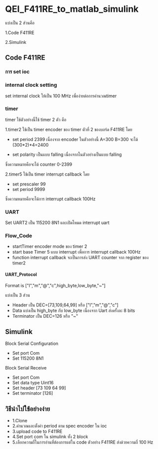 # QEI_F411RE_to_matlab_simulink

แบ่งเป็น 2 ส่วนคือ

1.Code F411RE

2.Simulink

## Code F411RE
### การ set ioc  

### internal clock setting
set internal clock ให้เป็น 100 MHz เพื่อง่ายต่อการคำนวณtimer

### timer 
timer ใช้ตัวอย่างนี้ใช้ timer 2 ตัว คือ

1.timer2 ใช้เป็น timer encoder ของ timer ตัวที่ 2 ของบอร์ด F411RE โดย 
- set period 2399 เนื่องจาก encoder ในตัวอย่างนี้ A=300 B=300 จะได้ (300*2)*4=2400 
        
- set polarity เป็นแบบ falling เนื่องจากในตัวอย่างเป็นแบบ falling

ซึ่งความหมายคือจะได้ counter 0-2399 

2.timer5 ใช้เป็น timer interrupt callback โดย 
- set prescaler 99
- set period 9999

ซึ่งความหมายคือจะได้การ interrupt callback 100Hz

### UART
Set UART2 เป็น 115200 8N1 และเปิดโหมด interrupt uart

### Flow_Code
- startTimer encoder mode ของ timer 2 
- start base Timer 5 แบบ interrupt เพื่อการ interrupt callback 100Hz
- function interrupt callback จะเป็นการส่ง UART counter จาก register ของ timer2
#### UART_Protocol
Format is ["I","m","@","c",high_byte,low_byte,"~"]

แบ่งเป็น 3 ส่วน 
- Header เป็น DEC=[73,109,64,99] หรือ ["I","m","@","c"]
- Data แบ่งเป็น high_byte กับ low_byte เนื่องจาก Uart ส่งครั้งละ 8 bits
- Terminator เป็น DEC=126 หรือ "~"

## Simulink
Block Serial Configuration
- Set port Com
- Set 115200 8N1

Block Serial Receive
- Set port Com
- Set data type Uint16
- Set header [73 109 64 99]
- Set terminator [126]


## วิธีนำไปใช้อย่างง่าย
- 1.Clone
- 2.คำนวณและตั้งค่า period ตาม spec encoder ใน ioc
- 3.upload code to F411RE
- 4.Set port com ใน simulink ทั้ง 2 block
- 5.เลือกความถี่ในการอ่านที่ต้องการแต่ใน code ตัวอย่าง F411RE ส่งด้วยความถี่ 100 Hz

